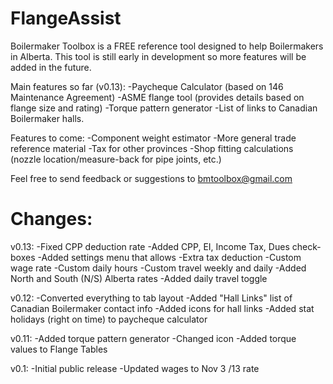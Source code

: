 FlangeAssist
============
Boilermaker Toolbox is a FREE reference tool designed to help Boilermakers in Alberta.  This tool is still early in development so more features will be added in the future.

Main features so far (v0.13):
-Paycheque Calculator (based on 146 Maintenance Agreement)
-ASME flange tool (provides details based on flange size and rating)
-Torque pattern generator
-List of links to Canadian Boilermaker halls.

Features to come:
-Component weight estimator
-More general trade reference material
-Tax for other provinces
-Shop fitting calculations (nozzle location/measure-back for pipe joints, etc.)

Feel free to send feedback or suggestions to bmtoolbox@gmail.com

Changes:
============
v0.13:
-Fixed CPP deduction rate
-Added CPP, EI, Income Tax, Dues check-boxes
-Added settings menu that allows
	-Extra tax deduction
	-Custom wage rate
	-Custom daily hours
	-Custom travel weekly and daily
-Added North and South (N/S) Alberta rates
-Added daily travel toggle

v0.12:
-Converted everything to tab layout
-Added "Hall Links" list of Canadian Boilermaker contact info
-Added icons for hall links
-Added stat holidays (right on time) to paycheque calculator

v0.11:
-Added torque pattern generator
-Changed icon
-Added torque values to Flange Tables

v0.1:
-Initial public release
-Updated  wages to Nov 3 /13 rate
